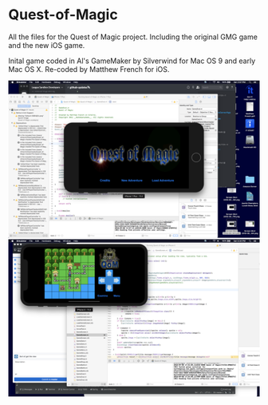 # Quest-of-Magic
All the files for the Quest of Magic project. Including the original GMG game and the new iOS game.

Inital game coded in Al's GameMaker by Silverwind for Mac OS 9 and early Mac OS X. Re-coded by Matthew French for iOS.

![Screenshot](intro.png)
![Screenshot](ingame.png)
